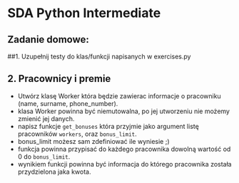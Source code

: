 # SDA Python Intermediate

## Zadanie domowe:
##1. Uzupełnij testy do klas/funkcji napisanych w exercises.py

## 2. Pracownicy i premie
 - Utwórz klasę Worker która będzie zawierac informacje o pracowniku (name, surname, phone_number).
 - klasa Worker powinna być niemutowalna, po jej utworzeniu nie możemy zmienić jej danych.
 - napisz funkcje `get_bonuses` która przyjmie jako argument listę pracowników `workers`, oraz `bonus_limit`.
 - bonus_limit możesz sam zdefiniować ile wyniesie ;)
 - funkcja powinna przypisać do każdego pracownika dowolną wartość od 0 do `bonus_limit`.
 - wynikiem funkcji powinna być informacja do którego pracownika została przydzielona jaka kwota.
